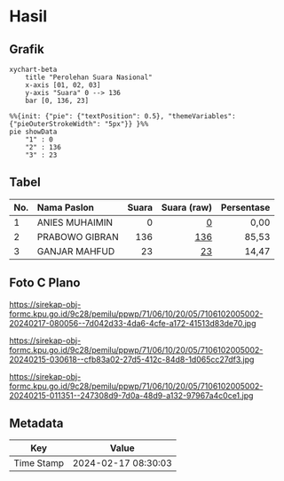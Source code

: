 # Hasil

## Grafik

```mermaid
xychart-beta
    title "Perolehan Suara Nasional"
    x-axis [01, 02, 03]
    y-axis "Suara" 0 --> 136
    bar [0, 136, 23]
```

```mermaid
%%{init: {"pie": {"textPosition": 0.5}, "themeVariables": {"pieOuterStrokeWidth": "5px"}} }%%
pie showData
    "1" : 0
    "2" : 136
    "3" : 23
```

## Tabel

| No. | Nama Paslon    | Suara | Suara (raw) | Persentase |
|:--- |:-------------- | -----:| -----------:| ----------:|
| 1   | ANIES MUHAIMIN | 0     | [0][p-1]    | 0,00       |
| 2   | PRABOWO GIBRAN | 136   | [136][p-2]  | 85,53      |
| 3   | GANJAR MAHFUD  | 23    | [23][p-3]   | 14,47      |


[p-1]: https://github.com/gigit-pemilu/pemilu-2024/blob/main/pilpres/hitung-suara/sub/71-sulawesi-utara/sub/06-minahasa-utara/sub/10-likupang-selatan/sub/2005-wangurer/sub/002-tps/sub/paslon-1.txt
[p-2]: https://github.com/gigit-pemilu/pemilu-2024/blob/main/pilpres/hitung-suara/sub/71-sulawesi-utara/sub/06-minahasa-utara/sub/10-likupang-selatan/sub/2005-wangurer/sub/002-tps/sub/paslon-2.txt
[p-3]: https://github.com/gigit-pemilu/pemilu-2024/blob/main/pilpres/hitung-suara/sub/71-sulawesi-utara/sub/06-minahasa-utara/sub/10-likupang-selatan/sub/2005-wangurer/sub/002-tps/sub/paslon-3.txt

## Foto C Plano

https://sirekap-obj-formc.kpu.go.id/9c28/pemilu/ppwp/71/06/10/20/05/7106102005002-20240217-080056--7d042d33-4da6-4cfe-a172-41513d83de70.jpg

https://sirekap-obj-formc.kpu.go.id/9c28/pemilu/ppwp/71/06/10/20/05/7106102005002-20240215-030618--cfb83a02-27d5-412c-84d8-1d065cc27df3.jpg

https://sirekap-obj-formc.kpu.go.id/9c28/pemilu/ppwp/71/06/10/20/05/7106102005002-20240215-011351--247308d9-7d0a-48d9-a132-97967a4c0ce1.jpg


## Metadata

| Key        | Value               |
| ---------- | ------------------- |
| Time Stamp | 2024-02-17 08:30:03 |



